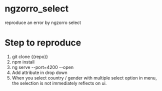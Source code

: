 # ngzorro_select
reproduce an error by ngzorro select

# Step to reproduce
1. git clone {{repo}}
2. npm install
3. ng serve --port=4200 --open
4. Add attribute in drop down 
5. When you select country / gender with multiple select option in menu, the selection is not immediately reflects on ui. 
